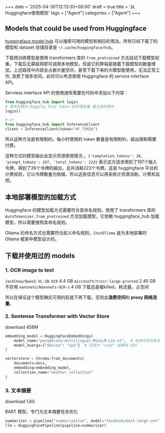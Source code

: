 +++
date = '2025-04-30T12:13:30+08:00'
draft = true
title = '从Huggingface使用模型'
tags = ["Agent"]
categories = ["Agent"]
+++



## Models that could be used from Huggingface

[huggingface model hub](https://huggingface.co/models) 可以搜索可用的模型和相应的用法。所有已经下载了的模型和 dataset 存储目录是 `~/.cache/huggingface/hub`。

下载预训练模型是使用 transformers 库的 `from_pretrained` 方法自动下载模型权重。下载后无需联网即可调用本地模型。但是它的弊端是随着下载模型的数量增加，上述路径中内容会占据大量空间，甚至下载下来的大模型能使用，无法正常工作, 浪费了很多空间。此时可以考虑使用 Huggingface 的 service interface API。

Servless interface API 的使用通常需要在代码中添加以下内容：

~~~py
from huggingface_hub import login
# 首先将表示 Hugging face token 的环境变量 载入到环境中
login()

# or
from huggingface_hub import InferenceClient
client = InferenceClient(token="HF_TOKEN")
~~~

所以这种方法是有限制的。每小时使用的 token 数量是有限制的，超出限制需要付费。

这种方式的模型输出会显示资源使用情况 。`{'completion_tokens': 26, 'prompt_tokens': 197, 'total_tokens': 223}` 表示这次请求用到了197个输入令牌，得到了26个令牌的输出，总共消耗223个令牌。这是 huggingface 平台的计费规则，它以令牌数量为依据，所以这些信息可以用来统计资源消耗、计费和监控。


## 本地部署模型的加载方式

Huggingface 的模型加载方式需要符合其命名规则。使用了 transformers 库的 `AutoTokenizer.from_pretrained` 方法加载模型，它依赖 huggingface_hub 加载模型，所以需要按照其命名规则。

Ollama 的命名方式也需要符合起义命名规则，`ChatOllama` 是为本地部署的 Ollama 框架中模型设计的。

## 下载并使用过的 models
### 1. OCR image to text

`JackChew/Qwen2-VL-2B-OCR` 4.4 GB
`microsoft/trocr-large-printed`  2.45 GB 不好用
`nanonets/Nanonets-OCR-s` 4 GB  下载总是被killed，耗流量，占空间

所以在保证这个模型确实可用的前提下再下载，否则会**浪费空间**和 **proxy 网络流量**。


### 2. Sentense Transformer with Vector Store

download 458M

~~~py
embedding_model = HuggingFaceEmbeddings(
    model_name="paraphrase-multilingual-MiniLM-L12-v2",  # 支持中文的多语言模型
    model_kwargs={"device": "cpu"}  # 可改为 "cuda" 如果有 GPU
)

vectorstore = Chroma.from_documents(
    documents=docs,
    embedding=embedding_model,
    collection_name="weather_collection"
)
~~~

### 3. 文本摘要

download 1.6G 

BART 模型，专门为文本摘要任务优化
~~~py
summarizer = pipeline("summarization", model="facebook/bart-large-cnn")
llm = HuggingFacePipeline(pipeline=summarizer)
~~~
